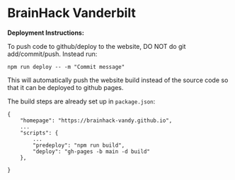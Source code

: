 # BrainHack Vanderbilt

**Deployment Instructions:**

To push code to github/deploy to the website, DO NOT do git add/commit/push. Instead run:
```
npm run deploy -- -m "Commit message"
```
This will automatically push the website build instead of the source code so that it can be deployed to github pages.

The build steps are already set up in `package.json`:
```
{
    "homepage": "https://brainhack-vandy.github.io",
    ...
    "scripts": {
        ...
        "predeploy": "npm run build",
        "deploy": "gh-pages -b main -d build"
    },

}
```